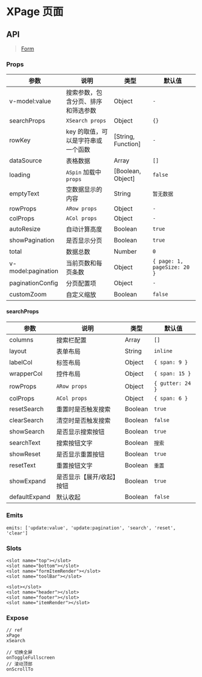 # XPage 页面

## API

> [Form](https://www.antdv.com/components/form-cn)

### Props

| 参数 | 说明 | 类型 | 默认值 |
| --- | --- | --- | --- |
| v-model:value | 搜索参数，包含分页、排序和筛选参数 | Object | `-` |
| searchProps | `XSearch props` | Object | `{}` |
| rowKey | key 的取值，可以是字符串或一个函数 | [String, Function] | `-` |
| dataSource | 表格数据 | Array | `[]` |
| loading | `ASpin` 加载中 `props` | [Boolean, Object] | `false` |
| emptyText | 空数据显示的内容 | String | `暂无数据` |
| rowProps | `ARow props` | Object | `-` |
| colProps | `ACol props` | Object | `-` |
| autoResize | 自动计算高度 | Boolean | `true` |
| showPagination | 是否显示分页 | Boolean | `true` |
| total | 数据总数 | Number | `0` |
| v-model:pagination | 当前页数和每页条数 | Object | `{ page: 1, pageSize: 20 }` |
| paginationConfig | 分页配置项 | Object | `-` |
| customZoom | 自定义缩放 | Boolean | `false` |

#### searchProps

| 参数 | 说明 | 类型 | 默认值 |
| --- | --- | --- | --- |
| columns | 搜索栏配置 | Array | `[]` |
| layout | 表单布局 | String | `inline` |
| labelCol | 标签布局 | Object | `{ span: 9 }` |
| wrapperCol | 控件布局 | Object | `{ span: 15 }` |
| rowProps | `ARow props` | Object | `{ gutter: 24 }` |
| colProps | `ACol props` | Object | `{ span: 6 }` |
| resetSearch | 重置时是否触发搜索 | Boolean | `true` |
| clearSearch | 清空时是否触发搜索 | Boolean | `false` |
| showSearch | 是否显示搜索按钮 | Boolean | `true` |
| searchText | 搜索按钮文字 | Boolean | `搜索` |
| showReset | 是否显示重置按钮 | Boolean | `true` |
| resetText | 重置按钮文字 | Boolean | `重置` |
| showExpand | 是否显示【展开/收起】按钮 | Boolean | `true` |
| defaultExpand | 默认收起 | Boolean | `false` |

### Emits

```vue
emits: ['update:value', 'update:pagination', 'search', 'reset', 'clear']
```

### Slots

```vue
<slot name="top"></slot>
<slot name="bottom"></slot>
<slot name="formItemRender"></slot>
<slot name="toolBar"></slot>

<slot></slot>
<slot name="header"></slot>
<slot name="footer"></slot>
<slot name="itemRender"></slot>
```

### Expose

```vue
// ref
xPage
xSearch

// 切换全屏
onToggleFullscreen
// 滚动顶部
onScrollTo
```
